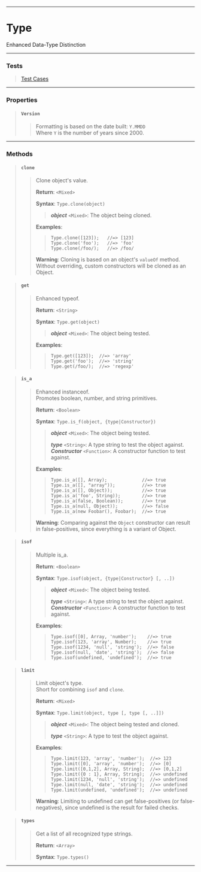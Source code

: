 ----

# Type #

Enhanced Data-Type Distinction

----

### Tests ###

> [Test Cases](../test/type.html)  

----

### Properties ###

> #### `Version` ####
>  
> > Formatting is based on the date built: `Y.MMDD`  
> > Where `Y` is the number of years since 2000.  

----

### Methods ###

> #### `clone` ####
>  
> > Clone object's value.  
> >  
> > **Return**: `<Mixed>`  
> >  
> > **Syntax**: `Type.clone(object)`  
> >  
> > > **_object_** `<Mixed>`: The object being cloned.  
> >  
> > **Examples**:  
> >  
> > > `Type.clone([123]);   //=> [123]`  
> > > `Type.clone('foo');   //=> 'foo'`  
> > > `Type.clone(/foo/);   //=> /foo/`  
> >  
> > **Warning**: Cloning is based on an object's `valueOf` method. Without overriding, custom constructors will be cloned as an Object.  

> #### `get` ####
>  
> > Enhanced typeof.  
> >  
> > **Return**: `<String>`  
> >  
> > **Syntax**: `Type.get(object)`  
> >  
> > > **_object_** `<Mixed>`: The object being tested.  
> >  
> > **Examples**:  
> >  
> > > `Type.get([123]);  //=> 'array'`  
> > > `Type.get('foo');  //=> 'string'`  
> > > `Type.get(/foo/);  //=> 'regexp'`  

> #### `is_a` ####
>  
> > Enhanced instanceof.  
> > Promotes boolean, number, and string primitives.  
> >  
> > **Return**: `<Boolean>`  
> >  
> > **Syntax**: `Type.is_f(object, {type|Constructor})`  
> >  
> > > **_object_** `<Mixed>`: The object being tested.  
> > >  
> > > **_type_** `<String>`: A type string to test the object against.  
> > > **_Constructor_** `<Function>`: A constructor function to test against.  
> >  
> > **Examples**:  
> >  
> > > `Type.is_a([], Array);             //=> true`  
> > > `Type.is_a([], "array"));          //=> true`  
> > > `Type.is_a([], Object));           //=> true`  
> > > `Type.is_a('foo', String));        //=> true`  
> > > `Type.is_a(false, Boolean));       //=> true`  
> > > `Type.is_a(null, Object));         //=> false`  
> > > `Type.is_a(new Foobar(), Foobar);  //=> true`  
> >  
> > **Warning**: Comparing against the `Object` constructor can result in false-positives, since everything is a variant of Object.  

> #### `isof` ####
>  
> > Multiple is_a.  
> >  
> > **Return**: `<Boolean>`  
> >  
> > **Syntax**: `Type.isof(object, {type|Constructor} [, ..])`  
> >  
> > > **_object_** `<Mixed>`: The object being tested.  
> > >  
> > > **_type_** `<String>`: A type string to test the object against.  
> > > **_Constructor_** `<Function>`: A constructor function to test against.  
> >  
> > **Examples**:  
> >  
> > > `Type.isof([0], Array, 'number');    //=> true`  
> > > `Type.isof(123, 'array', Number);    //=> true`  
> > > `Type.isof(1234, 'null', 'string');  //=> false`  
> > > `Type.isof(null, 'date', 'string');  //=> false`  
> > > `Type.isof(undefined, 'undefined');  //=> true`  

> #### `limit` ####
>  
> > Limit object's type.  
> > Short for combining `isof` and `clone`.  
> >  
> > **Return**: `<Mixed>`  
> >  
> > **Syntax**: `Type.limit(object, type [, type [, ..]])`  
> >  
> > > **_object_** `<Mixed>`: The object being tested and cloned.  
> > >  
> > > **_type_** `<String>`: A type to test the object against.  
> >  
> > **Examples**:  
> >  
> > > `Type.limit(123, 'array', 'number');  //=> 123`  
> > > `Type.limit([0], 'array', 'number');  //=> [0]`  
> > > `Type.limit([0,1,2], Array, String);  //=> [0,1,2]`  
> > > `Type.limit({0 : 1}, Array, String);  //=> undefined`  
> > > `Type.limit(1234, 'null', 'string');  //=> undefined`  
> > > `Type.limit(null, 'date', 'string');  //=> undefined`  
> > > `Type.limit(undefined, 'undefined');  //=> undefined`  
> >  
> > **Warning**: Limiting to undefined can get false-positives (or false-negatives), since undefined is the result for failed checks.  

> #### `types` ####
>  
> > Get a list of all recognized type strings.  
> >  
> > **Return**: `<Array>`  
> >  
> > **Syntax**: `Type.types()`  

----
